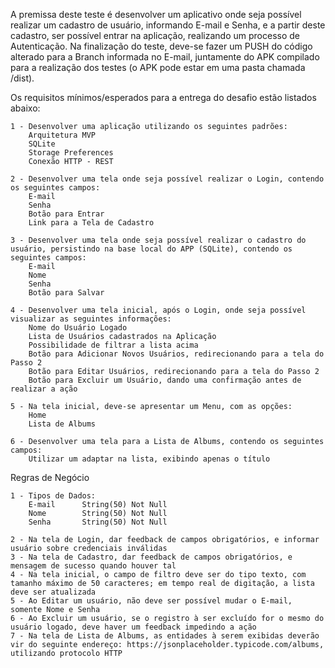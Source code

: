 A premissa deste teste é desenvolver um aplicativo onde seja possível realizar um cadastro de usuário, informando E-mail e Senha, e a partir deste cadastro, ser possível entrar na aplicação, realizando um processo de Autenticação.
Na finalização do teste, deve-se fazer um PUSH do código alterado para a Branch informada no E-mail, juntamente do APK compilado para a realização dos testes (o APK pode estar em uma pasta chamada /dist).

Os requisitos mínimos/esperados para a entrega do desafio estão listados abaixo:

	1 - Desenvolver uma aplicação utilizando os seguintes padrões:
		Arquitetura MVP
		SQLite
		Storage Preferences
		Conexão HTTP - REST
		
	2 - Desenvolver uma tela onde seja possível realizar o Login, contendo os seguintes campos:
		E-mail
		Senha
		Botão para Entrar
		Link para a Tela de Cadastro
		
	3 - Desenvolver uma tela onde seja possível realizar o cadastro do usuário, persistindo na base local do APP (SQLite), contendo os seguintes campos:
		E-mail
		Nome
		Senha
		Botão para Salvar
		
	4 - Desenvolver uma tela inicial, após o Login, onde seja possível visualizar as seguintes informações:
		Nome do Usuário Logado
		Lista de Usuários cadastrados na Aplicação
		Possibilidade de filtrar a lista acima
		Botão para Adicionar Novos Usuários, redirecionando para a tela do Passo 2
		Botão para Editar Usuários, redirecionando para a tela do Passo 2
		Botão para Excluir um Usuário, dando uma confirmação antes de realizar a ação
		
	5 - Na tela inicial, deve-se apresentar um Menu, com as opções:
		Home
		Lista de Albums
		
	6 - Desenvolver uma tela para a Lista de Albums, contendo os seguintes campos:
		Utilizar um adaptar na lista, exibindo apenas o título
		
Regras de Negócio
	
	1 - Tipos de Dados:
		E-mail  	String(50) Not Null
		Nome  		String(50) Not Null
		Senha 	 	String(50) Not Null
		
	2 - Na tela de Login, dar feedback de campos obrigatórios, e informar usuário sobre credenciais inválidas
	3 - Na tela de Cadastro, dar feedback de campos obrigatórios, e mensagem de sucesso quando houver tal
	4 - Na tela inicial, o campo de filtro deve ser do tipo texto, com tamanho máximo de 50 caracteres; em tempo real de digitação, a lista deve ser atualizada
	5 - Ao Editar um usuário, não deve ser possível mudar o E-mail, somente Nome e Senha
	6 - Ao Excluir um usuário, se o registro à ser excluído for o mesmo do usuário logado, deve haver um feedback impedindo a ação
	7 - Na tela de Lista de Albums, as entidades à serem exibidas deverão vir do seguinte endereço: https://jsonplaceholder.typicode.com/albums, utilizando protocolo HTTP
